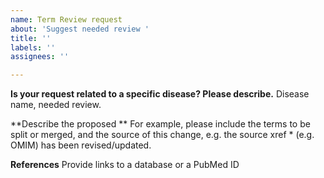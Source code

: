```yaml
---
name: Term Review request
about: 'Suggest needed review '
title: ''
labels: ''
assignees: ''

---
```


**Is your request related to a specific disease? Please describe.**
Disease name, needed review.  

**Describe the proposed **
For example, please include the terms to be split or merged,  and the source of this change, e.g. the source xref * (e.g. OMIM) has been revised/updated.

**References**
Provide links to a database or a PubMed ID
